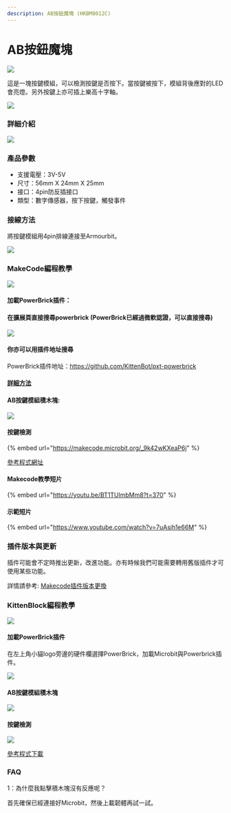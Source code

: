 ```yaml
---
description: AB按鈕魔塊 (HKBM8012C)
---
```


# AB按鈕魔塊

![](https://kittenbothk.readthedocs.io/en/latest/\_images/08\_03.png)

這是一塊按鍵模組，可以檢測按鍵是否按下。當按鍵被按下，模組背後應對的LED會亮燈。另外按鍵上亦可插上樂高十字軸。

![](https://kittenbothk.readthedocs.io/en/latest/\_images/IMG\_2569.GIF)

### 詳細介紹

![](https://kittenbothk.readthedocs.io/en/latest/\_images/08\_01.png)

### 產品參數

* 支援電壓：3V-5V
* 尺寸：56mm X 24mm X 25mm
* 接口：4pin防反插接口
* 類型：數字傳感器，按下按鍵，觸發事件

### 接線方法

將按鍵模組用4pin排線連接至Armourbit。

![](https://kittenbothk.readthedocs.io/en/latest/\_images/bumper\_wire.png)

### MakeCode編程教學

![](https://kittenbothk.readthedocs.io/en/latest/\_images/mcbanner13.png)

#### 加載PowerBrick插件：

#### 在擴展頁直接搜尋powerbrick (PowerBrick已經過微軟認證，可以直接搜尋)

![](https://kittenbothk.readthedocs.io/en/latest/\_images/powerbrick\_search.png)

#### 你亦可以用插件地址搜尋

PowerBrick插件地址：https://github.com/KittenBot/pxt-powerbrick

#### [詳細方法](../../programmingplatforms/makecode/kittenbotandmakecode.md)

#### AB按鍵模組積木塊:

![](https://kittenbothk.readthedocs.io/en/latest/\_images/bumperblocks.png)

#### 按鍵檢測

{% embed url="https://makecode.microbit.org/_9k42wKXeaP6j" %}

[參考程式網址](https://makecode.microbit.org/\_9k42wKXeaP6j)

#### Makecode教學短片

{% embed url="https://youtu.be/BT1TUlmbMm8?t=370" %}

#### 示範短片

{% embed url="https://www.youtube.com/watch?v=7uAsih1e66M" %}

### 插件版本與更新

插件可能會不定時推出更新，改進功能。亦有時候我們可能需要轉用舊版插件才可使用某些功能。

詳情請參考: [Makecode插件版本更換](../../programmingplatforms/makecode/makecodeextupdate.md)

### KittenBlock編程教學

![](https://kittenbothk.readthedocs.io/en/latest/\_images/kbbanner7.png)

#### 加載PowerBrick插件

在左上角小貓logo旁邊的硬件欄選擇PowerBrick，加載Microbit與Powerbrick插件。

![](https://kittenbothk.readthedocs.io/en/latest/\_images/addextension1.png)

#### AB按鍵模組積木塊

![](https://kittenbothk.readthedocs.io/en/latest/\_images/kbbumpersblock.png)

#### 按鍵檢測

![](https://kittenbothk.readthedocs.io/en/latest/\_images/kbbumpers.png)

[參考程式下載](https://bit.ly/PowerbrickM6\_01sb3)

### FAQ

1：為什麼我點擊積木塊沒有反應呢？

首先確保已經連接好Microbit，然後上載韌體再試一試。
